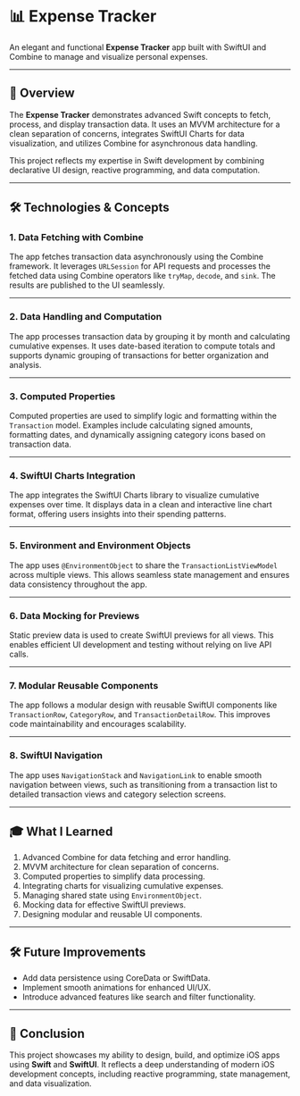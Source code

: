 # 📊 **Expense Tracker**  

An elegant and functional **Expense Tracker** app built with SwiftUI and Combine to manage and visualize personal expenses.

---

## 🚀 **Overview**  
The **Expense Tracker** demonstrates advanced Swift concepts to fetch, process, and display transaction data. It uses an MVVM architecture for a clean separation of concerns, integrates SwiftUI Charts for data visualization, and utilizes Combine for asynchronous data handling.

This project reflects my expertise in Swift development by combining declarative UI design, reactive programming, and data computation.

---

## 🛠️ **Technologies & Concepts**  

### **1. Data Fetching with Combine**  
The app fetches transaction data asynchronously using the Combine framework. It leverages `URLSession` for API requests and processes the fetched data using Combine operators like `tryMap`, `decode`, and `sink`. The results are published to the UI seamlessly.

---

### **2. Data Handling and Computation**  
The app processes transaction data by grouping it by month and calculating cumulative expenses. It uses date-based iteration to compute totals and supports dynamic grouping of transactions for better organization and analysis.

---

### **3. Computed Properties**  
Computed properties are used to simplify logic and formatting within the `Transaction` model. Examples include calculating signed amounts, formatting dates, and dynamically assigning category icons based on transaction data.

---

### **4. SwiftUI Charts Integration**  
The app integrates the SwiftUI Charts library to visualize cumulative expenses over time. It displays data in a clean and interactive line chart format, offering users insights into their spending patterns.

---

### **5. Environment and Environment Objects**  
The app uses `@EnvironmentObject` to share the `TransactionListViewModel` across multiple views. This allows seamless state management and ensures data consistency throughout the app.

---

### **6. Data Mocking for Previews**  
Static preview data is used to create SwiftUI previews for all views. This enables efficient UI development and testing without relying on live API calls.

---

### **7. Modular Reusable Components**  
The app follows a modular design with reusable SwiftUI components like `TransactionRow`, `CategoryRow`, and `TransactionDetailRow`. This improves code maintainability and encourages scalability.

---

### **8. SwiftUI Navigation**  
The app uses `NavigationStack` and `NavigationLink` to enable smooth navigation between views, such as transitioning from a transaction list to detailed transaction views and category selection screens.

---

## 🎓 **What I Learned**  
1. Advanced Combine for data fetching and error handling.  
2. MVVM architecture for clean separation of concerns.  
3. Computed properties to simplify data processing.  
4. Integrating charts for visualizing cumulative expenses.  
5. Managing shared state using `EnvironmentObject`.  
6. Mocking data for effective SwiftUI previews.  
7. Designing modular and reusable UI components.  

---

## 🛠 **Future Improvements**  
- Add data persistence using CoreData or SwiftData.  
- Implement smooth animations for enhanced UI/UX.  
- Introduce advanced features like search and filter functionality.  

---

## 📜 **Conclusion**  
This project showcases my ability to design, build, and optimize iOS apps using **Swift** and **SwiftUI**. It reflects a deep understanding of modern iOS development concepts, including reactive programming, state management, and data visualization.
